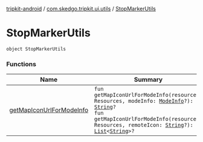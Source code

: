 [tripkit-android](../../index.md) / [com.skedgo.tripkit.ui.utils](../index.md) / [StopMarkerUtils](./index.md)

# StopMarkerUtils

`object StopMarkerUtils`

### Functions

| Name | Summary |
|---|---|
| [getMapIconUrlForModeInfo](get-map-icon-url-for-mode-info.md) | `fun getMapIconUrlForModeInfo(resources: Resources, modeInfo: `[`ModeInfo`](../../skedgo.tripkit.routing/-mode-info/index.md)`?): `[`String`](https://kotlinlang.org/api/latest/jvm/stdlib/kotlin/-string/index.html)`?`<br>`fun getMapIconUrlForModeInfo(resources: Resources, remoteIcon: `[`String`](https://kotlinlang.org/api/latest/jvm/stdlib/kotlin/-string/index.html)`?): `[`List`](https://kotlinlang.org/api/latest/jvm/stdlib/kotlin.collections/-list/index.html)`<`[`String`](https://kotlinlang.org/api/latest/jvm/stdlib/kotlin/-string/index.html)`>?` |
